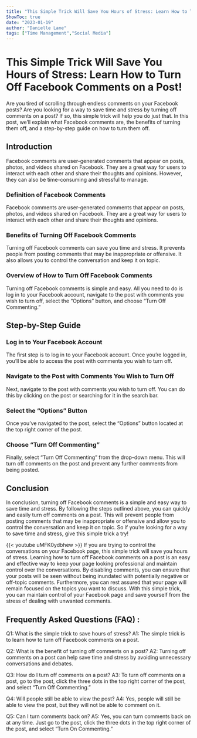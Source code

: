 ```yaml
---
title: "This Simple Trick Will Save You Hours of Stress: Learn How to Turn Off Facebook Comments on a Post!"
ShowToc: true 
date: "2023-01-19"
author: "Danielle Lane" 
tags: ["Time Management","Social Media"]
---
```

# This Simple Trick Will Save You Hours of Stress: Learn How to Turn Off Facebook Comments on a Post!

Are you tired of scrolling through endless comments on your Facebook posts? Are you looking for a way to save time and stress by turning off comments on a post? If so, this simple trick will help you do just that. In this post, we’ll explain what Facebook comments are, the benefits of turning them off, and a step-by-step guide on how to turn them off.

## Introduction

Facebook comments are user-generated comments that appear on posts, photos, and videos shared on Facebook. They are a great way for users to interact with each other and share their thoughts and opinions. However, they can also be time-consuming and stressful to manage. 

### Definition of Facebook Comments

Facebook comments are user-generated comments that appear on posts, photos, and videos shared on Facebook. They are a great way for users to interact with each other and share their thoughts and opinions.

### Benefits of Turning Off Facebook Comments

Turning off Facebook comments can save you time and stress. It prevents people from posting comments that may be inappropriate or offensive. It also allows you to control the conversation and keep it on topic.

### Overview of How to Turn Off Facebook Comments

Turning off Facebook comments is simple and easy. All you need to do is log in to your Facebook account, navigate to the post with comments you wish to turn off, select the “Options” button, and choose “Turn Off Commenting.”

## Step-by-Step Guide

### Log in to Your Facebook Account

The first step is to log in to your Facebook account. Once you’re logged in, you’ll be able to access the post with comments you wish to turn off.

### Navigate to the Post with Comments You Wish to Turn Off

Next, navigate to the post with comments you wish to turn off. You can do this by clicking on the post or searching for it in the search bar.

### Select the “Options” Button

Once you’ve navigated to the post, select the “Options” button located at the top right corner of the post.

### Choose “Turn Off Commenting”

Finally, select “Turn Off Commenting” from the drop-down menu. This will turn off comments on the post and prevent any further comments from being posted.

## Conclusion

In conclusion, turning off Facebook comments is a simple and easy way to save time and stress. By following the steps outlined above, you can quickly and easily turn off comments on a post. This will prevent people from posting comments that may be inappropriate or offensive and allow you to control the conversation and keep it on topic. So if you’re looking for a way to save time and stress, give this simple trick a try!

{{< youtube uMFK0ydbhew >}} 
If you are trying to control the conversations on your Facebook page, this simple trick will save you hours of stress. Learning how to turn off Facebook comments on a post is an easy and effective way to keep your page looking professional and maintain control over the conversations. By disabling comments, you can ensure that your posts will be seen without being inundated with potentially negative or off-topic comments. Furthermore, you can rest assured that your page will remain focused on the topics you want to discuss. With this simple trick, you can maintain control of your Facebook page and save yourself from the stress of dealing with unwanted comments.

## Frequently Asked Questions (FAQ) :
Q1: What is the simple trick to save hours of stress?
A1: The simple trick is to learn how to turn off Facebook comments on a post.

Q2: What is the benefit of turning off comments on a post?
A2: Turning off comments on a post can help save time and stress by avoiding unnecessary conversations and debates.

Q3: How do I turn off comments on a post?
A3: To turn off comments on a post, go to the post, click the three dots in the top right corner of the post, and select “Turn Off Commenting.”

Q4: Will people still be able to view the post?
A4: Yes, people will still be able to view the post, but they will not be able to comment on it.

Q5: Can I turn comments back on?
A5: Yes, you can turn comments back on at any time. Just go to the post, click the three dots in the top right corner of the post, and select “Turn On Commenting.”


